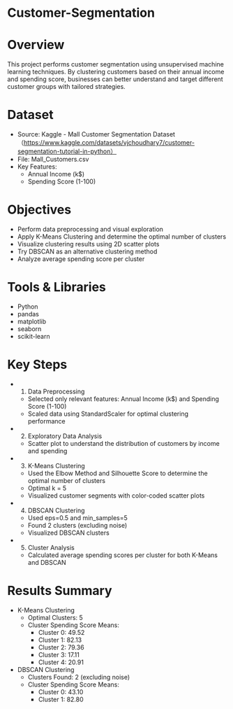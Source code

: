 # Customer-Segmentation
# Overview
This project performs customer segmentation using unsupervised machine learning techniques. By clustering customers based on their annual income and spending score, businesses can better understand and target different customer groups with tailored strategies.

# Dataset
- Source: Kaggle - Mall Customer Segmentation Dataset（https://www.kaggle.com/datasets/vjchoudhary7/customer-segmentation-tutorial-in-python）
- File: Mall_Customers.csv
- Key Features:
  - Annual Income (k$)
  - Spending Score (1-100)

# Objectives
- Perform data preprocessing and visual exploration
- Apply K-Means Clustering and determine the optimal number of clusters
- Visualize clustering results using 2D scatter plots
- Try DBSCAN as an alternative clustering method
- Analyze average spending score per cluster

# Tools & Libraries
- Python
- pandas
- matplotlib
- seaborn
- scikit-learn

# Key Steps
- 1. Data Preprocessing
  - Selected only relevant features: Annual Income (k$) and Spending Score (1-100)
  - Scaled data using StandardScaler for optimal clustering performance
- 2. Exploratory Data Analysis
  - Scatter plot to understand the distribution of customers by income and spending
- 3. K-Means Clustering
  - Used the Elbow Method and Silhouette Score to determine the optimal number of clusters
  - Optimal k = 5
  - Visualized customer segments with color-coded scatter plots
- 4. DBSCAN Clustering
  - Used eps=0.5 and min_samples=5
  - Found 2 clusters (excluding noise)
  - Visualized DBSCAN clusters
- 5. Cluster Analysis
  - Calculated average spending scores per cluster for both K-Means and DBSCAN

# Results Summary
- K-Means Clustering
    - Optimal Clusters: 5
    - Cluster Spending Score Means:
      - Cluster 0: 49.52
      - Cluster 1: 82.13
      - Cluster 2: 79.36
      - Cluster 3: 17.11
      - Cluster 4: 20.91
- DBSCAN Clustering
  - Clusters Found: 2 (excluding noise)
  - Cluster Spending Score Means:
    - Cluster 0: 43.10
    - Cluster 1: 82.80

